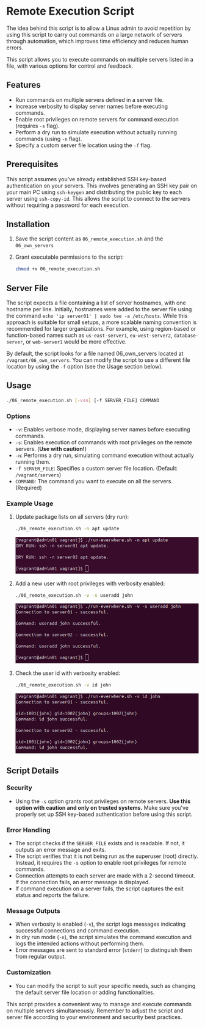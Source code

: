 # Remote Execution Script

The idea behind this script is to allow a Linux admin to avoid repetition by using this script to carry out commands on a large network of servers through automation, which improves time efficiency and reduces human errors.

This script allows you to execute commands on multiple servers listed in a file, with various options for control and feedback.

## Features

- Run commands on multiple servers defined in a server file.
- Increase verbosity to display server names before executing commands.
- Enable root privileges on remote servers for command execution (requires `-s` flag).
- Perform a dry run to simulate execution without actually running commands (using `-n` flag).
- Specify a custom server file location using the `-f` flag.

## Prerequisites

This script assumes you've already established SSH key-based authentication on your servers. This involves generating an SSH key pair on your main PC using `ssh-keygen` and distributing the public key to each server using `ssh-copy-id`. This allows the script to connect to the servers without requiring a password for each execution.

## Installation

1. Save the script content as `06_remote_execution.sh` and the `06_own_servers`
2. Grant executable permissions to the script:

   ```bash
   chmod +x 06_remote_execution.sh
   ```

## Server File

The script expects a file containing a list of server hostnames, with one hostname per line. Initially, hostnames were added to the server file using the command `echo 'ip server01' | sudo tee -a /etc/hosts`. While this approach is suitable for small setups, a more scalable naming convention is recommended for larger organizations. For example, using region-based or function-based names such as `us-east-server1`, `eu-west-server2`, `database-server`, or `web-server1` would be more effective.

By default, the script looks for a file named 06_own_servers located at `/vagrant/06_own_servers`. You can modify the script to use a different file location by using the `-f` option (see the Usage section below).

## Usage

```bash
./06_remote_execution.sh [-vsn] [-f SERVER_FILE] COMMAND
```

### Options

- `-v`: Enables verbose mode, displaying server names before executing commands.
- `-s`: Enables execution of commands with root privileges on the remote servers. (**Use with caution!**)
- `-n`: Performs a dry run, simulating command execution without actually running them.
- `-f SERVER_FILE`: Specifies a custom server file location. (Default: `/vagrant/servers`)
- `COMMAND`: The command you want to execute on all the servers. (Required)

### Example Usage

1. Update package lists on all servers (dry run):

   ```bash
   ./06_remote_execution.sh -n apt update
   ```

   ![Screenshot of a terminal window displaying the 06_remote_execution.sh script performing a dry run](./dry_run.png)

2. Add a new user with root privileges with verbosity enabled:

   ```bash
   ./06_remote_execution.sh -v -s useradd john
   ```

   ![Screenshot of a terminal window displaying the 06_remote_execution.sh script creating a new user called john](./create_user.png)

3. Check the user id with verbosity enabled:

   ```bash
   ./06_remote_execution.sh -v id john
   ```

   ![Screenshot of a terminal window displaying the 06_remote_execution.sh script showing the id of user john](./id_user.png)

## Script Details

### Security

- Using the `-s` option grants root privileges on remote servers. **Use this option with caution and only on trusted systems.** Make sure you've properly set up SSH key-based authentication before using this script.

### Error Handling

- The script checks if the `SERVER_FILE` exists and is readable. If not, it outputs an error message and exits.
- The script verifies that it is not being run as the superuser (root) directly. Instead, it requires the `-s` option to enable root privileges for remote commands.
- Connection attempts to each server are made with a 2-second timeout. If the connection fails, an error message is displayed.
- If command execution on a server fails, the script captures the exit status and reports the failure.

### Message Outputs

- When verbosity is enabled (`-v`), the script logs messages indicating successful connections and command execution.
- In dry run mode (`-n`), the script simulates the command execution and logs the intended actions without performing them.
- Error messages are sent to standard error (`stderr`) to distinguish them from regular output.

### Customization

- You can modify the script to suit your specific needs, such as changing the default server file location or adding functionalities.

This script provides a convenient way to manage and execute commands on multiple servers simultaneously. Remember to adjust the script and server file according to your environment and security best practices.
